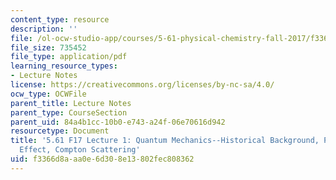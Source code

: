 ```yaml
---
content_type: resource
description: ''
file: /ol-ocw-studio-app/courses/5-61-physical-chemistry-fall-2017/f3366d8aaa0e6d308e13802fec808362_MIT5_61F17_lec1.pdf
file_size: 735452
file_type: application/pdf
learning_resource_types:
- Lecture Notes
license: https://creativecommons.org/licenses/by-nc-sa/4.0/
ocw_type: OCWFile
parent_title: Lecture Notes
parent_type: CourseSection
parent_uid: 84a4b1cc-10b0-e743-a24f-06e70616d942
resourcetype: Document
title: '5.61 F17 Lecture 1: Quantum Mechanics--Historical Background, Photoelectric
  Effect, Compton Scattering'
uid: f3366d8a-aa0e-6d30-8e13-802fec808362
---
```

